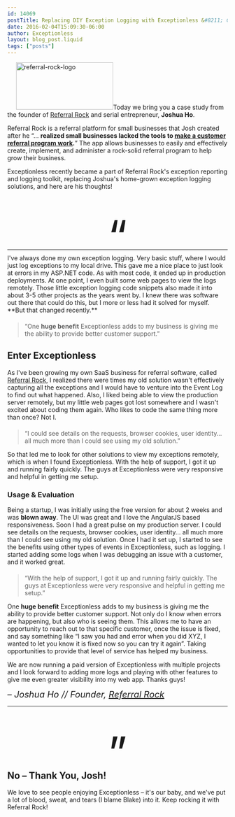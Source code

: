 ```yaml
---
id: 14069
postTitle: Replacing DIY Exception Logging with Exceptionless &#8211; Case Study
date: 2016-02-04T15:09:30-06:00
author: Exceptionless
layout: blog_post.liquid
tags: ["posts"]
---
```

<a href="https://referralrock.com" rel="attachment wp-att-14073" target="_blank"><img loading="lazy" class="alignright size-full wp-image-14073" style="margin-left: 20px;" src="/assets/referral-rock-logo.png" alt="referral-rock-logo" width="222" height="108" data-id="14073" /></a>Today we bring you a case study from the founder of <a href="https://referralrock.com" target="_blank">Referral Rock</a> and serial entrepreneur, **Joshua Ho**.

Referral Rock is a referral platform for small businesses that Josh created after he &#8220;&#8230; **realized small businesses lacked the tools to <a href="https://referralrock.com/blog/referral-programs-101-everything-you-need-to-build-a-referral-marketing-program/" target="_blank">make a customer referral program work</a>.**&#8221; The app allows businesses to easily and effectively create, implement, and administer a rock-solid referral program to help grow their business.

Exceptionless recently became a part of Referral Rock's exception reporting and logging toolkit, replacing Joshua's home-grown exception logging solutions, and here are his thoughts!

<!--more-->

<p style="text-align: center;margin-top: 45px;margin-bottom: -40px;">
  <span style="font-size:100px">&#8220;</span>
</p>

<hr style="margin: 10px 0;" />
I've always done my own exception logging. Very basic stuff, where I would just log exceptions to my local drive. This gave me a nice place to just look at errors in my ASP.NET code. As with most code, it ended up in production deployments. At one point, I even built some web pages to view the logs remotely. Those little exception logging code snippets also made it into about 3-5 other projects as the years went by. I knew there was software out there that could do this, but I more or less had it solved for myself.
**But that changed recently.**</p>

<blockquote style="margin-top:20px;">
  <p>
    &#8220;One <strong>huge benefit</strong> Exceptionless adds to my business is giving me the ability to provide better customer support.&#8221;
  </p>
</blockquote>

## Enter Exceptionless

As I've been growing my own SaaS business for referral software, called <a href="https://referralrock.com/" target="_blank">Referral Rock</a>, I realized there were times my old solution wasn't effectively capturing all the exceptions and I would have to venture into the Event Log to find out what happened. Also, I liked being able to view the production server remotely, but my little web pages got lost somewhere and I wasn't excited about coding them again. Who likes to code the same thing more than once? Not I.

<blockquote style="margin-top:20px;">
  <p>
    &#8220;I could see details on the requests, browser cookies, user identity&#8230; all much more than I could see using my old solution.&#8221;
  </p>
</blockquote>

So that led me to look for other solutions to view my exceptions remotely, which is when I found Exceptionless. With the help of support, I got it up and running fairly quickly. The guys at Exceptionless were very responsive and helpful in getting me setup.

### Usage & Evaluation

Being a startup, I was initially using the free version for about 2 weeks and was **blown away**. The UI was great and I love the AngularJS based responsiveness. Soon I had a great pulse on my production server. I could see details on the requests, browser cookies, user identity&#8230; all much more than I could see using my old solution. Once I had it set up, I started to see the benefits using other types of events in Exceptionless, such as logging. I started adding some logs when I was debugging an issue with a customer, and it worked great.

<blockquote style="margin-top:20px;">
  <p>
    &#8220;With the help of support, I got it up and running fairly quickly. The guys at Exceptionless were very responsive and helpful in getting me setup.&#8221;
  </p>
</blockquote>

One **huge benefit** Exceptionless adds to my business is giving me the ability to provide better customer support. Not only do I know when errors are happening, but also who is seeing them. This allows me to have an opportunity to reach out to that specific customer, once the issue is fixed, and say something like &#8220;I saw you had and error when you did XYZ, I wanted to let you know it is fixed now so you can try it again&#8221;. Taking opportunities to provide that level of service has helped my business.

We are now running a paid version of Exceptionless with multiple projects and I look forward to adding more logs and playing with other features to give me even greater visibility into my web app. Thanks guys!

<span style="font-size:20px;"><i>&#8211; Joshua Ho // Founder, <a href="https://referralrock.com" target="_blank">Referral Rock</a></i></span>

<hr style="margin: 10px 0;" />

<p style="text-align: center;margin-top: 45px;margin-bottom: -50px;">
  <span style="font-size:100px">&rdquo;</span>
</p>

## No &#8211; Thank You, Josh!

We love to see people enjoying Exceptionless &#8211; it's our baby, and we've put a lot of blood, sweat, and tears (I blame Blake) into it. Keep rocking it with Referral Rock!
